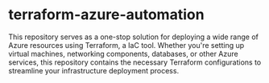 # terraform-azure-automation
This repository serves as a one-stop solution for deploying a wide range of Azure resources using Terraform, a IaC tool. Whether you're setting up virtual machines, networking components, databases, or other Azure services, this repository contains the necessary Terraform configurations to streamline your infrastructure deployment process.
